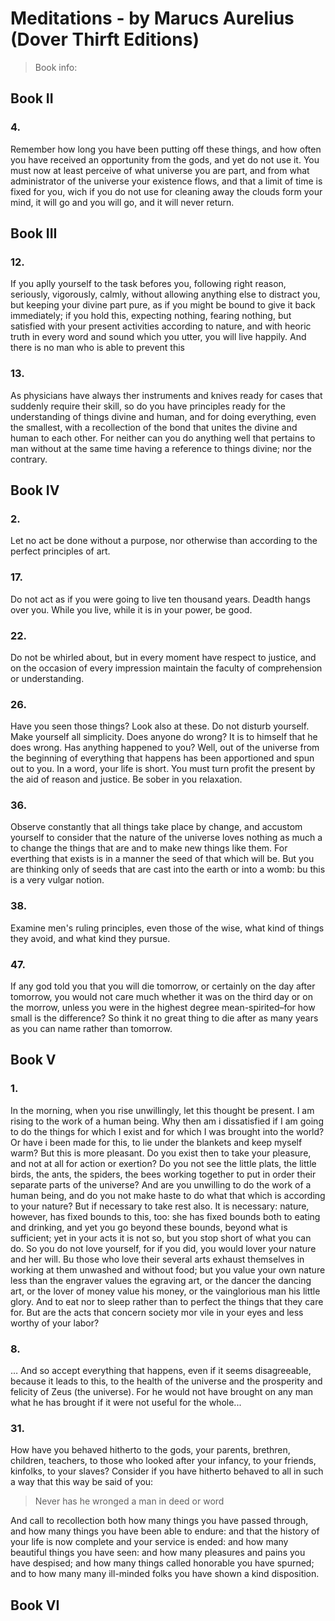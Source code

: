 # Meditations - by Marucs Aurelius (Dover Thirft Editions)
> Book info: <br>
> 

## Book II
### 4.
Remember how long you have been putting off these things, and how often you have received an opportunity from the gods, and yet do not use it. You must now at least perceive of what universe you are part, and from what administrator of the universe your existence flows, and that a limit of time is fixed for you, wich if you do not use for cleaning away the clouds form your mind, it will go and you will go, and it will never return.

## Book III

### 12.

If you aplly yourself to the task befores you, following right reason, seriously, vigorously, calmly, without allowing anything else to distract you, but keeping your divine part pure, as if you might be bound to give it back immediately; if you hold this, expecting nothing, fearing nothing, but satisfied with your present activities according to nature, and with heoric truth in every word and sound which you utter, you will live happily. And there is no man who is able to prevent this

### 13.

As physicians have always ther instruments and knives ready for cases that suddenly require their skill, so do you have principles ready for the understanding of things divine and human, and for doing everything, even the smallest, with a recollection of the bond that unites the divine and human to each other. For neither can you do anything well that pertains to man without at the same time having a reference to things divine; nor the contrary.

## Book IV

### 2.

Let no act be done without a purpose, nor otherwise than according to the perfect principles of art.

### 17.

Do not act as if you were going to live ten thousand years. Deadth hangs over you. While you live, while it is in your power, be good.

### 22.

Do not be whirled about, but in every moment have respect to justice, and on the occasion of every impression maintain the faculty of comprehension or understanding.

### 26.

Have you seen those things? Look also at these. Do not disturb yourself. Make yourself all simplicity. Does anyone do wrong? It is to himself that he does wrong. Has anything happened to you? Well, out of the universe from the beginning of everything that happens has been apportioned and spun out to you. In a word, your life is short. You must turn profit the present by the aid of reason and justice. Be sober in you relaxation.

### 36.

Observe constantly that all things take place by change, and accustom yourself to consider that the nature of the universe loves nothing as much a to change the things that are and to make new things like them. For everthing that exists is in a manner the seed of that which will be. But you are thinking only of seeds that are cast into the earth or into a womb: bu this is a very vulgar notion.

### 38.

Examine men's ruling principles, even those of the wise, what kind of things they avoid, and what kind they pursue.

### 47.

If any god told you that you will die tomorrow, or certainly on the day after tomorrow, you would not care much whether it was on the third day or on the morrow, unless you were in the highest degree mean-spirited–for how small is the difference? So think it no great thing to die after as many years as you can name rather than tomorrow.

## Book V

### 1.

In the morning, when you rise unwillingly, let this thought be present. I am rising to the work of a human being. Why then am i dissatisfied if I am going to do the things for which I exist and for which I was brought into the world? Or have i been made for this, to lie under the blankets and keep myself warm? But this is more pleasant. Do you exist then to take your pleasure, and not at all for action or exertion? Do you not see the little plats, the little birds, the ants, the spiders, the bees working together to put in order their separate parts of the universe? And are you unwilling to do the work of a human being, and do you not make haste to do what that which is according to your nature? But if necessary to take rest also. It is necessary: nature, however, has fixed bounds to this, too: she has fixed bounds both to eating and drinking, and yet you go beyond these bounds, beyond what is sufficient; yet in your acts it is not so, but you stop short of what you can do. So you do not love yourself, for if you did, you would lover your nature and her will. Bu those who love their several arts exhaust themselves in working at them unwashed and without food; but you value your own nature less than the engraver values the egraving art, or the dancer the dancing art, or the lover of money value his money, or the vainglorious man his little glory. And to eat nor to sleep rather than to perfect the things that they care for. But are the acts that concern society mor vile in your eyes and less worthy of your labor?

### 8.

… And so accept everything that happens, even if it seems disagreeable, because it leads to this, to the health of the universe and the prosperity and felicity of Zeus (the universe). For he would not have brought on any man what he has brought if it were not useful for the whole...

### 31.

How have you behaved hitherto to the gods, your parents, brethren, children, teachers, to those who looked after your infancy, to your friends, kinfolks, to your slaves? Consider if you have hitherto behaved to all in such a way that this way be said of you:

> Never has he wronged a man in deed or word

And call to recollection both how many things you have passed through, and how many things you have been able to endure: and that the history of your life is now complete and your service is ended: and how many beautiful things you have seen: and how many pleasures and pains you have despised; and how many things called honorable you have spurned; and to how many many ill-minded folks you have shown a kind disposition.

## Book VI

